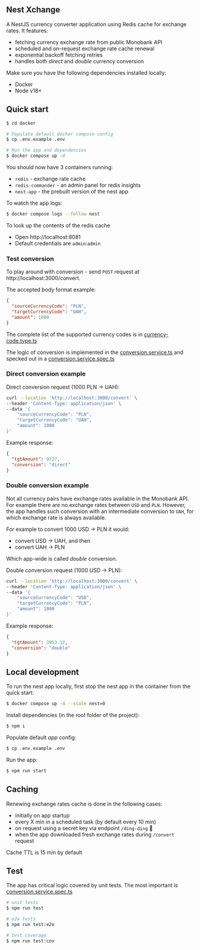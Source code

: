 ## Nest Xchange
A NestJS currency converter application using Redis cache for exchange rates. 
It features:
- fetching currency exchange rate from public Monobank API
- scheduled and on-request exchange rate cache renewal 
- exponential backoff fetching retries
- handles both _direct_ and _double_ currency conversion

Make sure you have the following dependencies installed locally:
- Docker
- Node v18+

## Quick start
```bash
$ cd docker

# Populate default docker compose config
$ cp .env.example .env

# Run the app and dependencies
$ docker compose up -d
```

You should now have 3 containers running:
- `redis` - exchange rate cache
- `redis-commander` - an admin panel for redis insights
- `nest-app` - the prebuilt version of the nest app

To watch the app logs:
```bash
$ docker compose logs --follow nest
```

To look up the contents of the redis cache
- Open http://localhost:8081
- Default credentials are `admin`:`admin`

### Test conversion

To play around with conversion - send `POST` request at http://localhost:3000/convert. 

The accepted body format example:

```json
{
  "sourceCurrencyCode": "PLN",
  "targetCurrencyCode": "UAH",
  "amount": 1000
}
```

The complete list of the supported currency codes is in [currency-code.type.ts](src/currency/types/currency-code.type.ts)

The logic of conversion is implemented in the [conversion.service.ts](src/conversion/conversion.service.ts) and specked out in a [conversion.service.spec.ts](src/conversion/conversion.service.spec.ts) 

### Direct conversion example

Direct conversion request (1000 PLN → UAH):
```bash
curl --location 'http://localhost:3000/convert' \
--header 'Content-Type: application/json' \
--data '{
    "sourceCurrencyCode": "PLN",
    "targetCurrencyCode": "UAH",
    "amount": 1000
}'
```

Example response:
```json
{ 
  "tgtAmount": 9727, 
  "conversion": "direct"
}
```

### Double conversion example
Not all currency pairs have exchange rates available in the Monobank API. 
For example there are no exchange rates between `USD` and `PLN`. 
However, the app handles such conversion with an intermediate conversion to `UAH`, for which exchange rate is always available.

For example to convert 1000 USD → PLN it would:
- convert USD → UAH, and then
- convert UAH → PLN

Which app-wide is called _double_ conversion. 

Double conversion request (1000 USD → PLN):
```bash
curl --location 'http://localhost:3000/convert' \
--header 'Content-Type: application/json' \
--data '{
    "sourceCurrencyCode": "USD",
    "targetCurrencyCode": "PLN",
    "amount": 1000
}'
```

Example response:
```json
{
  "tgtAmount": 3953.12,
  "conversion": "double"
}
```

## Local development
To run the nest app locally, first stop the nest app in the container from the quick start:
```bash
$ docker compose up -d --scale nest=0
```

Install dependencies (in the root folder of the project):
```bash
$ npm i
```

Populate default _app_ config:
```bash
$ cp .env.example .env
```

Run the app:
```bash
$ npm run start
```

## Caching
Renewing exchange rates cache is done in the following cases:
- initially on app startup
- every X min in a scheduled task (by default every 10 min)
- on request using a secret key via endpoint `/ding-ding` 🤫
- when the app downloaded fresh exchange rates during `/convert` request

Cache TTL is 15 min by default

## Test

The app has critical logic covered by unit tests. The most important is [conversion.service.spec.ts](src/conversion/conversion.service.spec.ts)

```bash
# unit tests
$ npm run test

# e2e tests
$ npm run test:e2e

# test coverage
$ npm run test:cov
```
